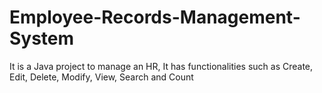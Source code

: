 # Employee-Records-Management-System
It is a Java project to manage an HR, It has functionalities such as Create, Edit, Delete, Modify, View, Search and Count
